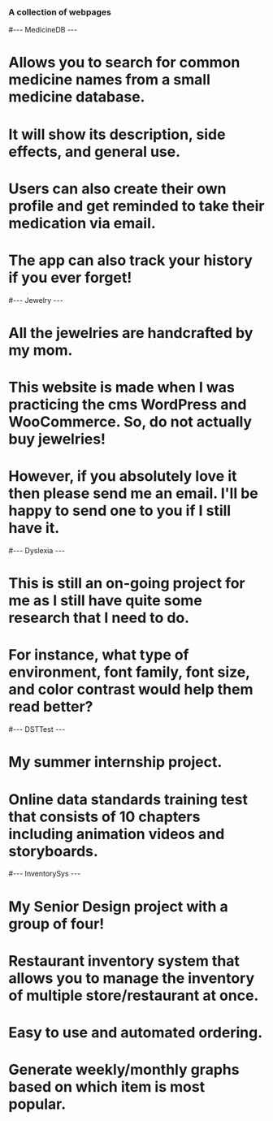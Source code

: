 ### A collection of webpages

#--- MedicineDB ---
# Allows you to search for common medicine names from a small medicine database. 
# It will show its description, side effects, and general use. 
# Users can also create their own profile and get reminded to take their medication via email. 
# The app can also track your history if you ever forget!

#--- Jewelry ---
# All the jewelries are handcrafted by my mom. 
# This website is made when I was practicing the cms WordPress and WooCommerce. So, do not actually buy jewelries!
# However, if you absolutely love it then please send me an email. I'll be happy to send one to you if I still have it.

#--- Dyslexia ---
# This is still an on-going project for me as I still have quite some research that I need to do. 
# For instance, what type of environment, font family, font size, and color contrast would help them read better?

#--- DSTTest ---
# My summer internship project.
# Online data standards training test that consists of 10 chapters including animation videos and storyboards.

#--- InventorySys ---
# My Senior Design project with a group of four!
# Restaurant inventory system that allows you to manage the inventory of multiple store/restaurant at once.
# Easy to use and automated ordering.
# Generate weekly/monthly graphs based on which item is most popular.
